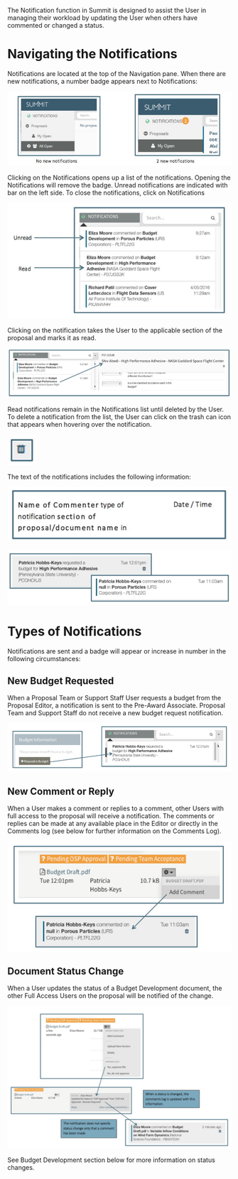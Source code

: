 The Notification function in Summit is designed to assist the User in managing their workload by updating the User when others have commented or changed a status.  

# Navigating the Notifications
Notifications are located at the top of the Navigation pane.  When there are new notifications, a number badge appears next to Notifications:

![Notification Badge](../images/navigation/NavNot_Badge.jpg)

Clicking on the Notifications opens up a list of the notifications.  Opening the Notifications will remove the badge.  Unread notifications are indicated with bar on the left side.  To close the notifications, click on Notifications

![Notification Unread Indicator](../images/navigation/NavNot_UnreadRead.jpg)

Clicking on the notification takes the User to the applicable section of the proposal and marks it as read.

![Click on Notification to be Taken to Proposal Section](../images/navigation/NavNot_TakeToProposal.jpg)

Read notifications remain in the Notifications list until deleted by the User.  To delete a notification from the list, the User can click on the  trash can icon that appears when hovering over the notification.

![Notification Trashcan Icon](../images/navigation/NavNot_Trashcan.jpg)

The text of the notifications includes the following information:

![Notification Text](../images/navigation/NavNot_TextInfo.jpg)

![Notification Text Example](../images/navigation/NavNot_Text.jpg)

# Types of Notifications
Notifications are sent and a badge will appear or increase in number in the following circumstances:

## New Budget Requested
When a Proposal Team or Support Staff User requests a budget from the Proposal Editor, a notification is sent to the Pre-Award Associate.  Proposal Team and Support Staff do not receive a new budget request notification.

![Budget Request Notification](../images/navigation/NavNot_BudgetRequest.jpg)

## New Comment or Reply
When a User makes a comment or replies to a comment, other Users with full access to the proposal will receive a notification.  The comments or replies can be made at any available place in the Editor or directly in the Comments log (see below for further information on the Comments Log).

![New Comment Notification](../images/navigation/NavNot_NewComment.jpg)

## Document Status Change
When a User updates the status of a Budget Development document, the other Full Access Users on the proposal will be notified of the change.  

![Change Status Notification](../images/navigation/NavNot_DocStatus.jpg)

See Budget Development section below for more information on status changes.
